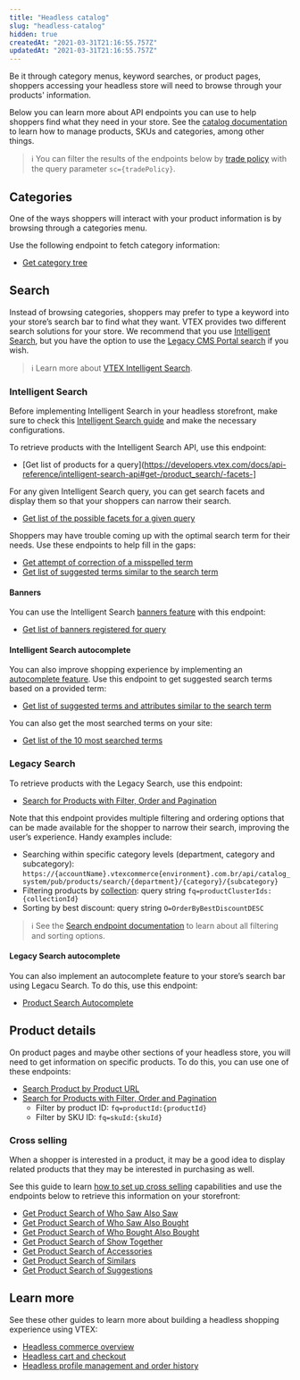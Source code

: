 ```yaml
---
title: "Headless catalog"
slug: "headless-catalog"
hidden: true
createdAt: "2021-03-31T21:16:55.757Z"
updatedAt: "2021-03-31T21:16:55.757Z"
---
```


Be it through category menus, keyword searches, or product pages, shoppers accessing your headless store will need to browse through your products' information.

Below you can learn more about API endpoints you can use to help shoppers find what they need in your store. See the [catalog documentation](https://help.vtex.com/en/tracks/catalog-101--5AF0XfnjfWeopIFBgs3LIQ/3rA2tTpIoEXdv2nzC27zxR) to learn how to manage products, SKUs and categories, among other things.

>ℹ️ You can filter the results of the endpoints below by [trade policy](https://help.vtex.com/en/tutorial/how-trade-policies-work--6Xef8PZiFm40kg2STrMkMV?&utm_source=autocomplete) with the query parameter `sc={tradePolicy}`.

## Categories

One of the ways shoppers will interact with your product information is by browsing through a categories menu.

Use the following endpoint to fetch category information:

- [Get category tree](https://developers.vtex.com/docs/api-reference/catalog-api#get-/api/catalog_system/pub/category/tree/-categoryLevels-)

## Search

Instead of browsing categories, shoppers may prefer to type a keyword into your store’s search bar to find what they want. VTEX provides two different search solutions for your store. We recommend that you use [Intelligent Search](#intelligent-search), but you have the option to use the [Legacy CMS Portal search](#legacy-search) if you wish.

>ℹ️ Learn more about [VTEX Intelligent Search](https://help.vtex.com/tracks/vtex-intelligent-search--19wrbB7nEQcmwzDPl1l4Cb/3qgT47zY08biLP3d5os3DG).

### Intelligent Search

Before implementing Intelligent Search in your headless storefront, make sure to check this [Intelligent Search guide](https://help.vtex.com/tracks/vtex-intelligent-search--19wrbB7nEQcmwzDPl1l4Cb/3qgT47zY08biLP3d5os3DG) and make the necessary configurations.

To retrieve products with the Intelligent Search API, use this endpoint:

- [Get list of products for a query](https://developers.vtex.com/docs/api-reference/intelligent-search-api#get-/product_search/-facets-]

For any given Intelligent Search query, you can get search facets and display them so that your shoppers can narrow their search.

- [Get list of the possible facets for a given query](https://developers.vtex.com/docs/api-reference/intelligent-search-api#get-/facets/-facets-)

Shoppers may have trouble coming up with the optimal search term for their needs. Use these endpoints to help fill in the gaps:

- [Get attempt of correction of a misspelled term](https://developers.vtex.com/docs/api-reference/intelligent-search-api#get-/correction_search)
- [Get list of suggested terms similar to the search term](https://developers.vtex.com/docs/api-reference/intelligent-search-api#get-/search_suggestions)

#### Banners

You can use the Intelligent Search [banners feature](https://help.vtex.com/en/tracks/vtex-intelligent-search--19wrbB7nEQcmwzDPl1l4Cb/4ViKEivLJtJsvpaW0aqIQ5) with this endpoint:

- [Get list of banners registered for query](https://developers.vtex.com/docs/api-reference/intelligent-search-api#get-/banners/-facets-)

#### Intelligent Search autocomplete

You can also improve shopping experience by implementing an [autocomplete feature](https://help.vtex.com/tracks/vtex-intelligent-search--19wrbB7nEQcmwzDPl1l4Cb/4gXFsEWjF7QF7UtI2GAvhL). Use this endpoint to get suggested search terms based on a provided term:

- [Get list of suggested terms and attributes similar to the search term](https://developers.vtex.com/docs/api-reference/intelligent-search-api#get-/autocomplete_suggestions)

You can also get the most searched terms on your site:

- [Get list of the 10 most searched terms](https://developers.vtex.com/docs/api-reference/intelligent-search-api#get-/top_searches)

### Legacy Search

To retrieve products with the Legacy Search, use this endpoint:

- [Search for Products with Filter, Order and Pagination](https://developers.vtex.com/docs/api-reference/search-api#get-/api/catalog_system/pub/products/search)

Note that this endpoint provides multiple filtering and ordering options that can be made available for the shopper to narrow their search, improving the user’s experience. Handy examples include:

- Searching within specific category levels (department, category and subcategory): `https://{accountName}.vtexcommerce{environment}.com.br/api/catalog_system/pub/products/search/{department}/{category}/{subcategory}`
- Filtering products by [collection](https://help.vtex.com/en/tracks/catalog-101--5AF0XfnjfWeopIFBgs3LIQ/4hN41yU8IPeb8HKmmaXoca): query string `fq=productClusterIds:{collectionId}`
- Sorting by best discount: query string `O=OrderByBestDiscountDESC`

>ℹ️ See the [Search endpoint documentation](https://developers.vtex.com/docs/api-reference/search-api#get-/api/catalog_system/pub/products/search) to learn about all filtering and sorting options.

#### Legacy Search autocomplete

You can also implement an autocomplete feature to your store’s search bar using Legacu Search. To do this, use this endpoint:

- [Product Search Autocomplete](https://developers.vtex.com/docs/api-reference/search-api#get-/buscaautocomplete)

## Product details

On product pages and maybe other sections of your headless store, you will need to get information on specific products. To do this, you can use one of these endpoints:

- [Search Product by Product URL](https://developers.vtex.com/docs/api-reference/search-api#get-/api/catalog_system/pub/products/search/-product-text-link-/p)
- [Search for Products with Filter, Order and Pagination](https://developers.vtex.com/docs/api-reference/search-api#get-/api/catalog_system/pub/products/search)
    - Filter by product ID: `fq=productId:{productId}`
    - Filter by SKU ID: `fq=skuId:{skuId}`

### Cross selling

When a shopper is interested in a product, it may be a good idea to display related products that they may be interested in purchasing as well.

See this guide  to learn [how to set up cross selling](https://help.vtex.com/en/tutorial/configurando-produto-similar-sugestoes-acessorios-e-genericos--tutorials_280) capabilities and use the endpoints below to retrieve this information on your storefront:

- [Get Product Search of Who Saw Also Saw](https://developers.vtex.com/docs/api-reference/search-api#get-/api/catalog_system/pub/products/crossselling/whosawalsosaw/-productId-)
- [Get Product Search of Who Saw Also Bought](https://developers.vtex.com/docs/api-reference/search-api#get-/api/catalog_system/pub/products/crossselling/whosawalsobought/-productId-)
- [Get Product Search of Who Bought Also Bought](https://developers.vtex.com/docs/api-reference/search-api#get-/api/catalog_system/pub/products/crossselling/whoboughtalsobought/-productId-)
- [Get Product Search of Show Together](https://developers.vtex.com/docs/api-reference/search-api#get-/api/catalog_system/pub/products/crossselling/showtogether/-productId-)
- [Get Product Search of Accessories](https://developers.vtex.com/docs/api-reference/search-api#get-/api/catalog_system/pub/products/crossselling/accessories/-productId-)
- [Get Product Search of Similars](https://developers.vtex.com/docs/api-reference/search-api#get-/api/catalog_system/pub/products/crossselling/similars/-productId-)
- [Get Product Search of Suggestions](https://developers.vtex.com/docs/api-reference/search-api#get-/api/catalog_system/pub/products/crossselling/suggestions/-productId-)

## Learn more

See these other guides to learn more about building a headless shopping experience using VTEX:

- [Headless commerce overview](https://developers.vtex.com/docs/guides/headless-commerce)
- [Headless cart and checkout](https://developers.vtex.com/docs/guides/headless-cart-and-checkout)
- [Headless profile management and order history](https://developers.vtex.com/docs/guides/headless-profile-management-and-order-history)
